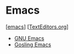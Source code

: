 # Emacs

[[emacs](https://www.emacswiki.org/emacs/RegularExpression)]
[[TextEditors.org](https://texteditors.org/cgi-bin/wiki.pl?EmacsFamily)]

- [GNU Emacs](gnu_emacs.md)
- [Gosling Emacs](gosling_emacs.md)
